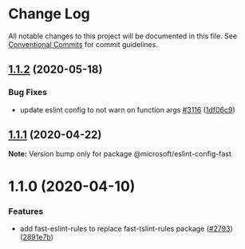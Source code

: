 # Change Log

All notable changes to this project will be documented in this file.
See [Conventional Commits](https://conventionalcommits.org) for commit guidelines.

## [1.1.2](https://github.com/microsoft/fast/compare/@microsoft/eslint-config-fast@1.1.1...@microsoft/eslint-config-fast@1.1.2) (2020-05-18)


### Bug Fixes

* update eslint config to not warn on function args [#3116](https://github.com/microsoft/fast/issues/3116) ([1df06c9](https://github.com/microsoft/fast/commit/1df06c96da7518ba75de6d5635859345468bd42a))





## [1.1.1](https://github.com/microsoft/fast/compare/@microsoft/eslint-config-fast@1.1.0...@microsoft/eslint-config-fast@1.1.1) (2020-04-22)

**Note:** Version bump only for package @microsoft/eslint-config-fast





# 1.1.0 (2020-04-10)


### Features

* add fast-eslint-rules to replace fast-tslint-rules package ([#2793](https://github.com/microsoft/fast/issues/2793)) ([2891e7b](https://github.com/microsoft/fast/commit/2891e7bc9af41b7ba55eb410dee019c6d1adca3b))
